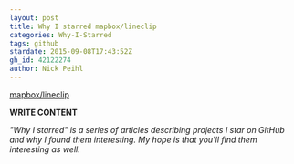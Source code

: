 ```yaml
---
layout: post
title: Why I starred mapbox/lineclip
categories: Why-I-Starred
tags: github
stardate: 2015-09-08T17:43:52Z
gh_id: 42122274
author: Nick Peihl
---
```


[mapbox/lineclip](star.repo.html_url)

**WRITE CONTENT**

*"Why I starred" is a series of articles describing projects I star on GitHub and why I found them interesting. My hope is that you'll find them interesting as well.*


